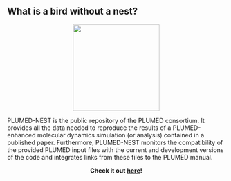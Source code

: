 What is a bird without a nest?
-----------------------------

<center><a href="https://www.plumed-nest.org"><img width=200 src="nest.png"></a></center>

PLUMED-NEST is the public repository of the PLUMED consortium. It provides all the data needed to reproduce the results of a PLUMED-enhanced molecular dynamics simulation (or analysis) contained in a published paper. Furthermore, PLUMED-NEST monitors the compatibility of the provided PLUMED input files with the current and development versions of the code and integrates links from these files to the PLUMED manual.

<center><p><b>Check it out <a href="https://www.plumed-nest.org">here</a>!</b></p></center>

